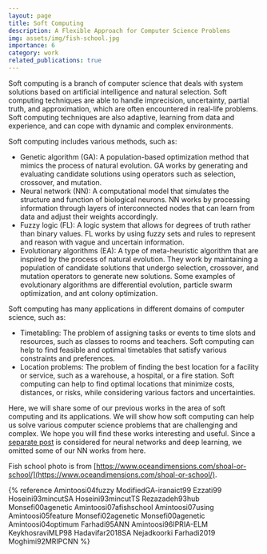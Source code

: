 ```yaml
---
layout: page
title: Soft Computing
description: A Flexible Approach for Computer Science Problems
img: assets/img/fish-school.jpg
importance: 6
category: work
related_publications: true
---
```


Soft computing is a branch of computer science that deals with system solutions based on artificial intelligence and natural selection. Soft computing techniques are able to handle imprecision, uncertainty, partial truth, and approximation, which are often encountered in real-life problems. Soft computing techniques are also adaptive, learning from data and experience, and can cope with dynamic and complex environments.

Soft computing includes various methods, such as:

- Genetic algorithm (GA): A population-based optimization method that mimics the process of natural evolution. GA works by generating and evaluating candidate solutions using operators such as selection, crossover, and mutation.
- Neural network (NN): A computational model that simulates the structure and function of biological neurons. NN works by processing information through layers of interconnected nodes that can learn from data and adjust their weights accordingly.
- Fuzzy logic (FL): A logic system that allows for degrees of truth rather than binary values. FL works by using fuzzy sets and rules to represent and reason with vague and uncertain information.
- Evolutionary algorithms (EA): A type of meta-heuristic algorithm that are inspired by the process of natural evolution. They work by maintaining a population of candidate solutions that undergo selection, crossover, and mutation operators to generate new solutions. Some examples of evolutionary algorithms are differential evolution, particle swarm optimization, and ant colony optimization.

Soft computing has many applications in different domains of computer science, such as:

- Timetabling: The problem of assigning tasks or events to time slots and resources, such as classes to rooms and teachers. Soft computing can help to find feasible and optimal timetables that satisfy various constraints and preferences.
- Location problems: The problem of finding the best location for a facility or service, such as a warehouse, a hospital, or a fire station. Soft computing can help to find optimal locations that minimize costs, distances, or risks, while considering various factors and uncertainties.

Here, we will share some of our previous works in the area of soft computing and its applications. We will show how soft computing can help us solve various computer science problems that are challenging and complex. We hope you will find these works interesting and useful. Since a [separate post](https://fumcs.github.io/projects/deep-learning/) is considered for neural networks and deep learning, we omitted some of our NN works from here.

Fish school photo is from [https://www.oceandimensions.com/shoal-or-school/](https://www.oceandimensions.com/shoal-or-school/).

{% reference Amintoosi04fuzzy ModifiedGA-iranaict99 Ezzati99 Hoseini93mincutSA Hoseini93mincutTS Rezazadeh93hub Monsefi00agenetic Amintoosi07afishschool Amintoosi07using Amintoosi05feature  Monsefi02agenetic  Monsefi00agenetic  Amintoosi04optimum  Farhadi95ANN Amintoosi96IPRIA-ELM KeykhosraviMLP98 Hadavifar2018SA Nejadkoorki Farhadi2019 Moghimi92MRIPCNN  %}
